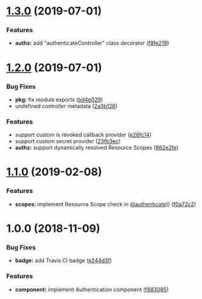# [1.3.0](https://github.com/LabShare/lb-services-auth/compare/v1.2.0...v1.3.0) (2019-07-01)


### Features

* **authz:** add "authenticateController" class decorator ([f8fe219](https://github.com/LabShare/lb-services-auth/commit/f8fe219))

# [1.2.0](https://github.com/LabShare/lb-services-auth/compare/v1.1.0...v1.2.0) (2019-07-01)


### Bug Fixes

* **pkg:** fix module exports ([bd4e029](https://github.com/LabShare/lb-services-auth/commit/bd4e029))
* undefined controller metadata ([2a3b126](https://github.com/LabShare/lb-services-auth/commit/2a3b126))


### Features

* support custom is revoked callback provider ([e26fc14](https://github.com/LabShare/lb-services-auth/commit/e26fc14))
* support custom secret provider ([23fb3ec](https://github.com/LabShare/lb-services-auth/commit/23fb3ec))
* **authz:** support dynamically resolved Resource Scopes ([862e2fe](https://github.com/LabShare/lb-services-auth/commit/862e2fe))

# [1.1.0](https://github.com/LabShare/lb-services-auth/compare/v1.0.0...v1.1.0) (2019-02-08)


### Features

* **scopes:** implement Resource Scope check in [@authenticate](https://github.com/authenticate)() ([f0a72c2](https://github.com/LabShare/lb-services-auth/commit/f0a72c2))

# 1.0.0 (2018-11-09)


### Bug Fixes

* **badge:** add Travis CI badge ([e244d3f](https://github.com/LabShare/lb-services-auth/commit/e244d3f))


### Features

* **component:** implement Authentication component ([f883085](https://github.com/LabShare/lb-services-auth/commit/f883085))
